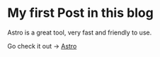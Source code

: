 # My first Post in this blog

Astro is a great tool, very fast and friendly to use.

Go check it out -> [Astro](https://astro.build)
